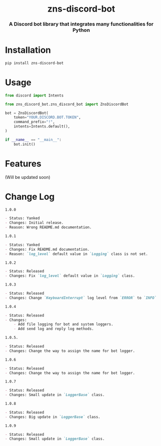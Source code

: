 <h1 align="center">zns-discord-bot</h1>

<h3 align="center">A Discord bot library that integrates many functionalities for Python</h3>

# Installation

```bash
pip install zns-discord-bot
```

# Usage

```python
from discord import Intents

from zns_discord_bot.zns_discord_bot import ZnsDiscordBot

bot = ZnsDiscordBot(
    token="YOUR.DISCORD.BOT.TOKEN",
    command_prefix="!",
    intents=Intents.default(),
)

if __name__ == "__main__":
    bot.init()
```

# Features

(Will be updated soon)

# Change Log

```markdown
1.0.0

- Status: Yanked
- Changes: Initial release.
- Reason: Wrong README.md documentation.

1.0.1

- Status: Yanked
- Changes: Fix README.md documentation.
- Reason: `log_level` default value in `Logging` class is not set.

1.0.2

- Status: Released
- Changes: Fix `log_level` default value in `Logging` class.

1.0.3

- Status: Released
- Changes: Change `KeyboardInterrupt` log level from `ERROR` to `INFO`.

1.0.4

- Status: Released
- Changes:
    - Add file logging for bot and system loggers.
    - Add send log and reply log methods.

1.0.5.

- Status: Released
- Changes: Change the way to assign the name for bot logger.

1.0.6

- Status: Released
- Changes: Change the way to assign the name for bot logger.

1.0.7

- Status: Released
- Changes: Small update in `LoggerBase` class.

1.0.8

- Status: Released
- Changes: Big update in `LoggerBase` class.

1.0.9

- Status: Released
- Changes: Small update in `LoggerBase` class.
```


